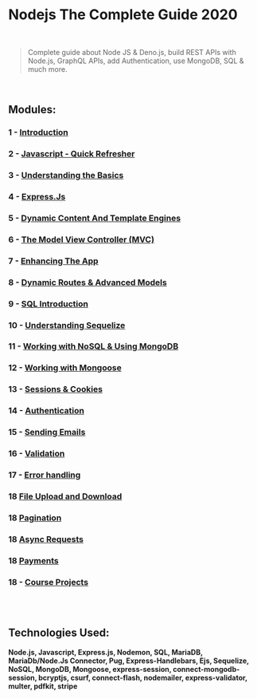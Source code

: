 # Nodejs The Complete Guide 2020

<br>

> Complete guide about Node JS & Deno.js, build REST APIs with Node.js, GraphQL APIs, add Authentication, use MongoDB, SQL & much more.

<br>

## Modules:

### 1 - [Introduction](https://gitlab.com/mdLima0/nodejs-the-complete-guide-2020/-/tree/express-js/introduction)

### 2 - [Javascript - Quick Refresher](https://gitlab.com/mdLima0/nodejs-the-complete-guide-2020/-/tree/express-js/javascript)

### 3 - [Understanding the Basics](https://gitlab.com/mdLima0/nodejs-the-complete-guide-2020/-/tree/express-js/basics)

### 4 - [Express.Js](https://gitlab.com/mdLima0/nodejs-the-complete-guide-2020/-/tree/express-js/expressJS)

### 5 - [Dynamic Content And Template Engines](https://gitlab.com/mdLima0/nodejs-the-complete-guide-2020/-/tree/master/dynamic-content-and-templating-engines)

### 6 - [The Model View Controller (MVC)](https://gitlab.com/mdLima0/nodejs-the-complete-guide-2020/-/tree/master/model-view-controler)

### 7 - [Enhancing The App](https://gitlab.com/mdLima0/nodejs-the-complete-guide-2020/-/tree/master/enhancing-the-app)

### 8 - [Dynamic Routes & Advanced Models](https://gitlab.com/mdLima0/nodejs-the-complete-guide-2020/-/tree/master/dynamic-routes-and-advanced-models)

### 9 - [SQL Introduction](https://gitlab.com/mdLima0/nodejs-the-complete-guide-2020/-/tree/master/sql-introduction)

### 10 - [Understanding Sequelize](https://gitlab.com/mdLima0/nodejs-the-complete-guide-2020/-/tree/master/sequelize-introduction)

### 11 - [Working with NoSQL & Using MongoDB](https://gitlab.com/mdLima0/nodejs-the-complete-guide-2020/-/tree/master/nosql-introduction)

### 12 - [Working with Mongoose](https://https://gitlab.com/mdLima0/nodejs-the-complete-guide-2020/-/tree/mongoose)

### 13 - [Sessions & Cookies](https://gitlab.com/mdLima0/nodejs-the-complete-guide-2020/-/tree/master/sessions-and-cookies)

### 14 - [Authentication](https://gitlab.com/mdLima0/nodejs-the-complete-guide-2020/-/tree/master/authentication)

### 15 - [Sending Emails](https://gitlab.com/mdLima0/nodejs-the-complete-guide-2020/-/tree/master/sending-emails)

### 16 - [Validation](https://gitlab.com/mdLima0/nodejs-the-complete-guide-2020/-/tree/master/validation)

### 17 - [Error handling](https://gitlab.com/mdLima0/nodejs-the-complete-guide-2020/-/tree/master/validation)

### 18 [File Upload and Download]()

### 18 [Pagination]()

### 18 [Async Requests]()

### 18 [Payments]()

### 18 - [Course Projects](https://gitlab.com/mdLima0/nodejs-the-complete-guide-2020/-/tree/express-js/assignments)
  
<br>
<br>

## Technologies Used: 
**Node.js, Javascript, Express.js, Nodemon, SQL, MariaDB, MariaDb/Node.Js Connector, Pug, Express-Handlebars, Ejs, Sequelize, NoSQL, MongoDB, Mongoose, express-session, connect-mongodb-session, bcryptjs, csurf, connect-flash, nodemailer, express-validator, multer, pdfkit, stripe**

